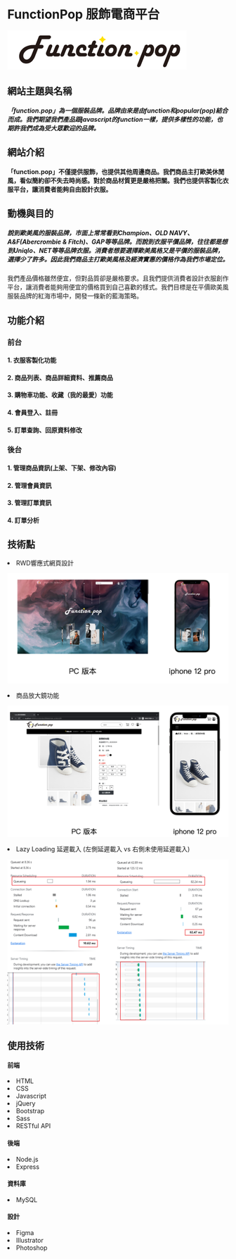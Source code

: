 # FunctionPop 服飾電商平台

![Logo.](https://github.com/sublimeLin/functionpop/blob/main/Component%2021.png)


## 網站主題與名稱
##### 「function.pop」為一個服裝品牌。品牌由來是由function和popular(pop)結合而成。我們期望我們產品跟javascript的function一樣，提供多樣性的功能，也期許我們成為受大眾歡迎的品牌。


## 網站介紹
#### 「function.pop」不僅提供服飾，也提供其他周邊商品。我們商品主打歐美休閒風，看似簡約卻不失去時尚感。對於商品材質更是嚴格把關。我們也提供客製化衣服平台，讓消費者能夠自由設計衣服。


## 動機與目的
##### 說到歐美風的服裝品牌，市面上常常看到Champion、OLD NAVY、A&F(Abercrombie & Fitch)、GAP等等品牌。而說到衣服平價品牌，往往都是想到Uniqlo、NET等等品牌衣服。消費者想要選擇歐美風格又是平價的服裝品牌，選擇少了許多。因此我們商品主打歐美風格及經濟實惠的價格作為我們市場定位。
我們產品價格雖然便宜，但對品質卻是嚴格要求。且我們提供消費者設計衣服創作平台，讓消費者能夠用便宜的價格買到自己喜歡的樣式。我們目標是在平價歐美風服裝品牌的紅海市場中，開發一條新的藍海策略。

## 功能介紹
### 前台
#### 1. 衣服客製化功能
#### 2. 商品列表、商品詳細資料、推薦商品
#### 3. 購物車功能、收藏（我的最愛）功能
#### 4. 會員登入、註冊
#### 5. 訂單查詢、回原資料修改

### 後台
#### 1. 管理商品資訊(上架、下架、修改內容)
#### 2. 管理會員資訊
#### 3. 管理訂單資訊
#### 4. 訂單分析


## 技術點
<li> RWD響應式網頁設計

![RWD_HomePage.](https://github.com/sublimeLin/functionpop/blob/main/%E6%88%AA%E5%9C%96%202022-07-21%20%E4%B8%8A%E5%8D%8810.52.09.png)
  
<li> 商品放大鏡功能
  
![RWD_Product.](https://github.com/sublimeLin/functionpop/blob/main/%E6%88%AA%E5%9C%96%202022-07-21%20%E4%B8%8A%E5%8D%8810.53.49.png)

<li> Lazy Loading 延遲載入 (左側延遲載入 vs 右側未使用延遲載入)
 
 ![Lazy Loading.](https://github.com/sublimeLin/functionpop/blob/main/291970612_419148890230498_9137078607766036183_n.png)
  
  
## 使用技術
  #### 前端
  <li> HTML
  <li> CSS
  <li> Javascript
  <li> jQuery
  <li> Bootstrap
  <li> Sass
  <li> RESTful API
    
    
  #### 後端
  <li> Node.js
  <li> Express

  #### 資料庫
  <li> MySQL
    
  #### 設計
  <li> Figma
  <li> Illustrator
  <li> Photoshop
    
    
    
  
  
  
  
  

